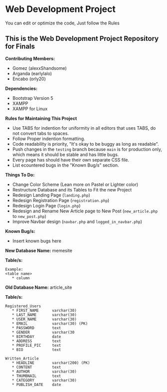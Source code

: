 # Web Development Project

You can edit or optimize the code, Just follow the Rules

## This is the Web Development Project Repository for Finals



__Contributing Members:__

* Gomez (alexxShandsome)
* Arganda (earlylalo)
* Encabo (orly20)



__Dependencies:__

* Bootstrap Version 5
* XAMPP
* XAMPP for Linux



__Rules for Maintaining This Project__

* Use TABS for indention for uniformity in all editors that uses TABS, do not convert tabs to spaces.
* Follow Proper indention formatting.
* Code readability is priority, "It's okay to be buggy as long as readable".
* Push changes in the ```testing``` branch because ```main``` is for production only, which means it should be stable and has little bugs.
* Every page has should have their own separate CSS file.
* List ecountered bugs in the "Known Bug/s" section.



__Things To Do:__

* Change Color Scheme (Lean more on Pastel or Lighter color)
* Restructure Database and its Tables to Fit the new Project
* Redesign Landing Page (```landing.php```)
* Redesign Registration Page (```registration.php```)
* Redesign Login Page (```login.php```)
* Redesign and Rename New Article page to New Post (```new_article.php``` to ```new_post.php```)
* Improve Navbar design (```navbar.php``` and ```logged_in_navbar.php```)



__Known Bug/s:__

* Insert known bugs here



__New Database Name:__ memesite

__Table/s:__

```
Example:
<table name>
   * column
```

__Old Database Name:__ article_site

__Table/s:__

```
Registered_Users
   * FIRST_NAME      varchar(30)
   * LAST_NAME       varchar(30)
   * USER_NAME       varchar(30)
   * EMAIL           varchar(30) (PK)
   * PASSWORD        text
   * GENDER          varchar(30
   * BIRTHDAY        date
   * ADDRESS         text
   * PROFILE_PIC     text
   * BIO             text

Written_Article
   * HEADLINE        varchar(200) (PK)
   * CONTENT         text
   * AUTHOR          varchar(30)
   * THUMBNAIL       text
   * CATEGORY        varchar(30)
   * PUBLISH_DATE    date
```
